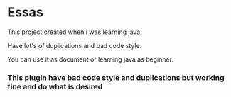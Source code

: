 # Essas

This project created when i was learning java.

Have lot's of duplications and bad code style.

You can use it as document or learning java as beginner.

### This plugin have bad code style and duplications but working fine and do what is desired
